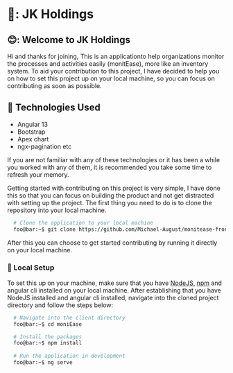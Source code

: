 # 🔐: **JK Holdings**

## 😊: **Welcome to JK Holdings**

Hi and thanks for joining, This is an applicationto help organizations monitor the processes and activities easily (monitEase), more like an inventory system. To aid your contribution to this project, I have decided to help you on how to set this project up on your local machine, so you can focus on contributing as soon as possible.

## :milky_way: **Technologies Used**

- Angular 13
- Bootstrap
- Apex chart
- ngx-pagination etc

If you are not familiar with any of these technologies or it has been a while you worked with any of them, it is recommended you take some time to refresh your memory.

Getting started with contributing on this project is very simple, I have done this so that you can focus on building the product and not get distracted with setting up the project.
The first thing you need to do is to clone the repository into your local machine.

```bash
  # Clone the application to your local machine
  foo@bar:~$ git clone https://github.com/Michael-August/monitease-frontend.git
```
After this you can choose to get started contributing by running it directly on your local machine.

### :snail: Local Setup

To set this up on your machine, make sure that you have [NodeJS](https://nodejs.org), [npm](https://npmjs.com) and angular cli installed on your local machine. After establishing that you have NodeJS installed and angular cli installed, navigate into the cloned project directory and follow the steps below:

```bash
  # Navigate into the client directory
  foo@bar:~$ cd moniEase

  # Install the packages
  foo@bar:~$ npm install
  
  # Run the application in development
  foo@bar:~$ ng serve
```
